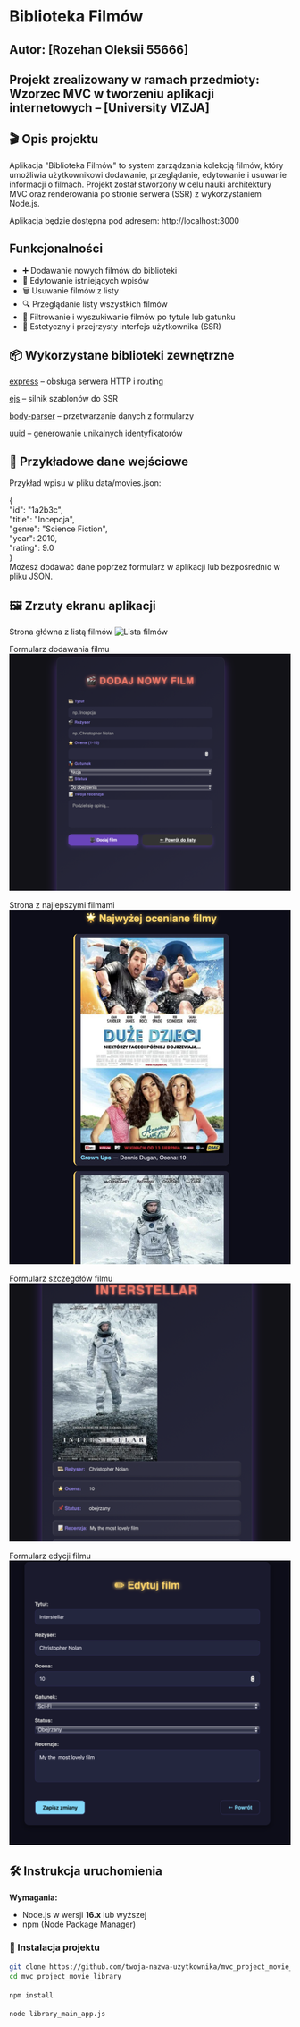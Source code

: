 # Biblioteka Filmów

## Autor: [Rozehan Oleksii 55666]

## Projekt zrealizowany w ramach przedmioty: Wzorzec MVC w tworzeniu aplikacji internetowych  – [University VIZJA]

## 🎬 Opis projektu

Aplikacja "Biblioteka Filmów" to system zarządzania kolekcją filmów, który umożliwia użytkownikowi dodawanie, przeglądanie, edytowanie i usuwanie informacji o filmach. Projekt został stworzony w celu nauki architektury MVC oraz renderowania po stronie serwera (SSR) z wykorzystaniem Node.js.

Aplikacja będzie dostępna pod adresem: http://localhost:3000

## Funkcjonalności

- ➕ Dodawanie nowych filmów do biblioteki
- 📝 Edytowanie istniejących wpisów
- 🗑️ Usuwanie filmów z listy
- 🔍 Przeglądanie listy wszystkich filmów
- 🔎 Filtrowanie i wyszukiwanie filmów po tytule lub gatunku
- 🎨 Estetyczny i przejrzysty interfejs użytkownika (SSR)

## 📦 Wykorzystane biblioteki zewnętrzne
[express](https://www.npmjs.com/package/express) – obsługa serwera HTTP i routing

[ejs](https://www.npmjs.com/package/ejs) – silnik szablonów do SSR

[body-parser](https://www.npmjs.com/package/body-parser) – przetwarzanie danych z formularzy

[uuid](https://www.npmjs.com/package/uuid) – generowanie unikalnych identyfikatorów

## 💾 Przykładowe dane wejściowe
Przykład wpisu w pliku data/movies.json:

{  
"id": "1a2b3c",  
"title": "Incepcja",  
"genre": "Science Fiction",  
"year": 2010,  
"rating": 9.0  
}  
Możesz dodawać dane poprzez formularz w aplikacji lub bezpośrednio w pliku JSON.

## 🖼️ Zrzuty ekranu aplikacji 
Strona główna z listą filmów
![Lista filmów](./screenshots/main.png)

Formularz dodawania filmu
![Formularz](./screenshots/Dodanie.png)

Strona z najlepszymi filmami
![Top](./screenshots/Top.png)

Formularz szczegółów filmu
![Detail](./screenshots/Detail.png)

Formularz edycji filmu
![Edit](./screenshots/Edit.png)

## 🛠️ Instrukcja uruchomienia

**Wymagania:**
- Node.js w wersji **16.x** lub wyższej
- npm (Node Package Manager)

### 🔧 Instalacja projektu

```bash
git clone https://github.com/twoja-nazwa-uzytkownika/mvc_project_movie_library.git
cd mvc_project_movie_library

npm install

node library_main_app.js
